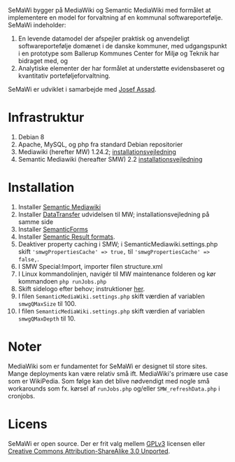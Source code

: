 SeMaWi bygger på MediaWiki og Semantic MediaWiki med formålet at implementere en model for forvaltning af en kommunal softwareportefølje. SeMaWi indeholder:

1. En levende datamodel der afspejler praktisk og anvendeligt softwareportefølje domænet i de danske kommuner, med udgangspunkt i en prototype som Ballerup Kommunes Center for Miljø og Teknik har bidraget med, og
2. Analytiske elementer der har formålet at understøtte evidensbaseret og kvantitativ porteføljeforvaltning.

SeMaWi er udviklet i samarbejde med [Josef Assad](mailto:josef@josefassad.com).

# Infrastruktur
1. Debian 8
2. Apache, MySQL, og php fra standard Debian repositorier
3. Mediawiki (herefter MW) 1.24.2; [installationsvejledning](https://www.mediawiki.org/wiki/Manual:Installing_MediaWiki)
4. Semantic Mediawiki (hereafter SMW) 2.2 [installationsvejledning](https://semantic-mediawiki.org/wiki/Help:Installation/Using_Composer_with_MediaWiki_1.22%2B)

# Installation
1. Installer [Semantic Mediawiki](https://semantic-mediawiki.org/wiki/Help:Installation/Using_Composer_with_MediaWiki_1.22%2B)
2. Installer  [DataTransfer](https://www.mediawiki.org/wiki/Extension:Data_Transfer) udvidelsen til MW; installationsvejledning på samme side
3. Installer [SemanticForms](https://www.mediawiki.org/wiki/Extension:Semantic_Forms/Download_and_installation)
4. Installer [Semantic Result formats](https://semantic-mediawiki.org/wiki/Semantic_Result_Formats#Installation).
5. Deaktiver property caching i SMW; i SemanticMediawiki.settings.php skift `'smwgPropertiesCache' => true,` til `'smwgPropertiesCache' => false,`.
6. I SMW Special:Import, importer filen structure.xml
7. I Linux kommandolinjen, navigér til MW maintenance folderen og kør kommandoen `php runJobs.php`
8. Skift sidelogo efter behov; instruktioner [her](https://www.mediawiki.org/wiki/Manual:$wgLogo).
9. I filen `SemanticMediaWiki.settings.php` skift værdien af variablen `smwgQMaxSize` til 100.
10. I filen `SemanticMediaWiki.settings.php` skift værdien af variablen `smwgQMaxDepth` til 10.

# Noter

MediaWiki som er fundamentet for SeMaWi er designet til store sites. Mange deployments kan være relativ små ift. MediaWiki's primære use case som er WikiPedia. Som følge kan det blive nødvendigt med nogle små workarounds som fx. kørsel af `runJobs.php` og/eller `SMW_refreshData.php` i cronjobs.

# Licens

SeMaWi er open source. Der er frit valg mellem [GPLv3](http://www.gnu.org/licenses/gpl-3.0.en.html) licensen eller [Creative Commons Attribution-ShareAlike 3.0 Unported](http://creativecommons.org/licenses/by-sa/3.0/).
